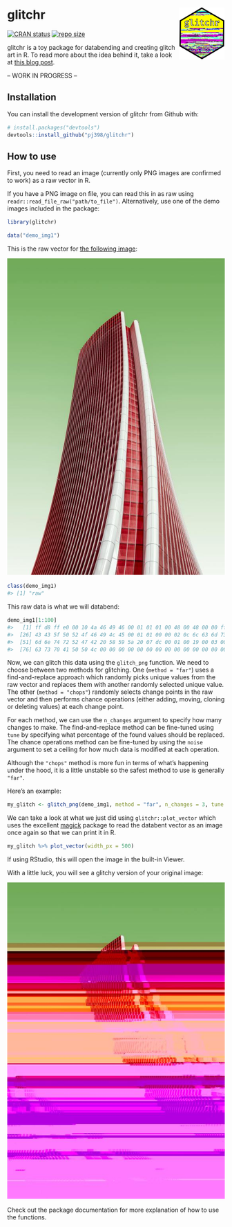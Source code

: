 
<!-- README.md is generated from README.Rmd. Please edit that file -->

# glitchr <img src="man/figures/README-logo.png" align="right" height="120"/>

<!-- badges: start -->

[![CRAN
status](https://www.r-pkg.org/badges/version/glitchr)](https://cran.r-project.org/package=glitchr)
[![repo
size](https://img.shields.io/github/repo-size/pj398/glitchr)](https://github.com/pj398/glitchr)
<!-- badges: end -->

glitchr is a toy package for databending and creating glitch art in R.
To read more about the idea behind it, take a look at [this blog
post](https://www.petejon.es/posts/2020-03-09-glitch-art-in-r/).

– WORK IN PROGRESS –

## Installation

You can install the development version of glitchr from Github with:

``` r
# install.packages("devtools")
devtools::install_github("pj398/glitchr")
```

## How to use

First, you need to read an image (currently only PNG images are
confirmed to work) as a raw vector in R.

If you have a PNG image on file, you can read this in as raw using
`readr::read_file_raw("path/to_file")`. Alternatively, use one of the
demo images included in the package:

``` r
library(glitchr)
```

``` r
data("demo_img1")
```

This is the raw vector for [the following
image](https://unsplash.com/photos/yQILyG_fGuE):

![](man/figures/demo_img1_550.png)

``` r
class(demo_img1)
#> [1] "raw"
```

This raw data is what we will databend:

``` r
demo_img1[1:100]
#>   [1] ff d8 ff e0 00 10 4a 46 49 46 00 01 01 01 00 48 00 48 00 00 ff e2 02 1c 49
#>  [26] 43 43 5f 50 52 4f 46 49 4c 45 00 01 01 00 00 02 0c 6c 63 6d 73 02 10 00 00
#>  [51] 6d 6e 74 72 52 47 42 20 58 59 5a 20 07 dc 00 01 00 19 00 03 00 29 00 39 61
#>  [76] 63 73 70 41 50 50 4c 00 00 00 00 00 00 00 00 00 00 00 00 00 00 00 00 00 00
```

Now, we can glitch this data using the `glitch_png` function. We need to
choose between two methods for glitching. One (`method = "far"`) uses a
find-and-replace approach which randomly picks unique values from the
raw vector and replaces them with another randomly selected unique
value. The other (`method = "chops"`) randomly selects change points in
the raw vector and then performs chance operations (either adding,
moving, cloning or deleting values) at each change point.

For each method, we can use the `n_changes` argument to specify how many
changes to make. The find-and-replace method can be fine-tuned using
`tune` by specifying what percentage of the found values should be
replaced. The chance operations method can be fine-tuned by using the
`noise` argument to set a ceiling for how much data is modified at each
operation.

Although the `"chops"` method is more fun in terms of what’s happening
under the hood, it is a little unstable so the safest method to use is
generally `"far"`.

Here’s an example:

``` r
my_glitch <- glitch_png(demo_img1, method = "far", n_changes = 3, tune = 5)
```

We can take a look at what we just did using `glitchr::plot_vector`
which uses the excellent
[magick](https://cran.r-project.org/web/packages/magick/vignettes/intro.html)
package to read the databent vector as an image once again so that we
can print it in R.

``` r
my_glitch %>% plot_vector(width_px = 500)
```

If using RStudio, this will open the image in the built-in Viewer.

With a little luck, you will see a glitchy version of your original
image:

![](man/figures/readme_example.png)

Check out the package documentation for more explanation of how to use
the functions.
